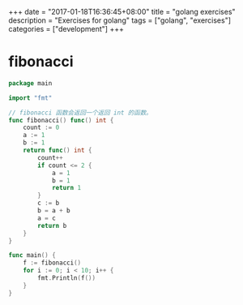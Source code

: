 +++
date = "2017-01-18T16:36:45+08:00"
title = "golang exercises"
description = "Exercises for golang"
tags  = ["golang", "exercises"]
categories = ["development"]
+++

# fibonacci

``` go
package main

import "fmt"

// fibonacci 函数会返回一个返回 int 的函数。
func fibonacci() func() int {
    count := 0
    a := 1
    b := 1
    return func() int {
        count++
        if count <= 2 {
            a = 1
            b = 1
            return 1
        }
        c := b
        b = a + b
        a = c
        return b
    }
}

func main() {
    f := fibonacci()
    for i := 0; i < 10; i++ {
        fmt.Println(f())
    }
}
```
